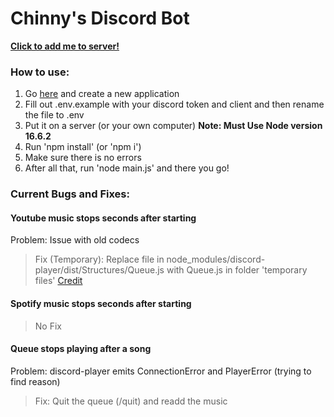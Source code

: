 # Chinny's Discord Bot

**[Click to add me to server!](https://discord.com/api/oauth2/authorize?client_id=807085572388421682&permissions=8&scope=bot%20applications.commands)**

### How to use:
1. Go [here](https://discord.com/developers/applications/) and create a new application
2. Fill out .env.example with your discord token and client and then rename the file to .env
3. Put it on a server (or your own computer)
**Note: Must Use Node version 16.6.2**
5. Run 'npm install' (or 'npm i')
6. Make sure there is no errors
7. After all that, run 'node main.js' and there you go!

### Current Bugs and Fixes:

#### **Youtube music stops seconds after starting**

Problem: Issue with old codecs
 > Fix (Temporary): Replace file in node_modules/discord-player/dist/Structures/Queue.js with Queue.js in folder 'temporary files'
 [Credit](https://github.com/Androz2091/discord-player/issues/794#issue-1000772967)

 #### **Spotify music stops seconds after starting**
 > No Fix

#### **Queue stops playing after a song**
 
 Problem: discord-player emits ConnectionError and PlayerError
 (trying to find reason)
 > Fix: Quit the queue (/quit) and readd the music